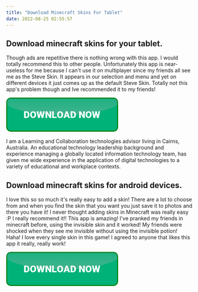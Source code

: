 ```yaml
---
title: "Download Minecraft Skins For Tablet"
date: 2022-08-25 02:55:57
---
```


## Download minecraft skins for your tablet.

Though ads are repetitive there is nothing wrong with this app. I would totally recommend this to other people. Unfortunately this app is near-useless for me because I can't use it on multiplayer since my friends all see me as the Steve Skin. It appears in our selection and menu and yet on different devices it just comes up as the default Steve Skin. Totally not this app's problem though and Ive recommended it to my friends!

[![button](https://github.com/minecraftbay/minecraftbay.github.io/blob/main/dlbutton.png?raw=true)](https://minecraftsync.com/download-minecraft-skin)


I am a Learning and Collaboration technologies advisor living in Cairns, Australia. An educational technology leadership background and experience managing a globally located information technology team, has given me wide experience in the application of digital technologies to a variety of educational and workplace contexts.

## Download minecraft skins for android devices.

I love this so so much it's really easy to add a skin! There are a lot to choose from and when you find the skin that you want you just save it to photos and there you have it! I never thought adding skins in Minecraft was really easy :P I really recommend it!!
This app is amazing! I've pranked my friends in minecraft before, using the invisible skin and it worked! My friends were shocked when they see me invisible without using the invisible potion! Haha! I love every single skin in this game! I agreed to anyone that likes this app it really, really work!


[![button](https://github.com/minecraftbay/minecraftbay.github.io/blob/main/dlbutton.png?raw=true)](https://minecraftsync.com/download-minecraft-skin)